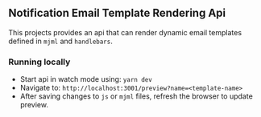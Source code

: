 ## Notification Email Template Rendering Api

This projects provides an api that can render dynamic email templates defined in `mjml` and `handlebars`.

### Running locally

- Start api in watch mode using: `yarn dev`
- Navigate to: `http://localhost:3001/preview?name=<template-name>`
- After saving changes to `js` or `mjml` files, refresh the browser to update preview.
